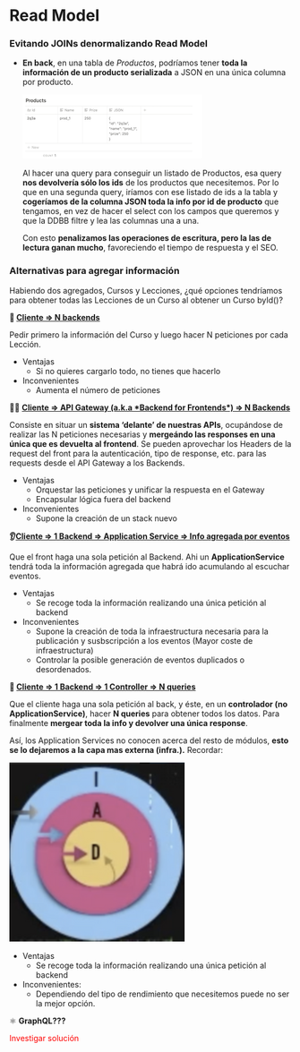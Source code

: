 # Read Model

### Evitando JOINs denormalizando Read Model

- **En back**, en una tabla de _Productos_, podríamos tener **toda la información de un producto serializada** a JSON en una única columna por producto.

  <img src="./assets/serializedProduct.png" alt="image-20210418222240636"  />

  Al hacer una query para conseguir un listado de Productos, esa query **nos devolvería sólo los ids** de los productos que necesitemos. Por lo que en una segunda query, iríamos con ese listado de ids a la tabla y **cogeríamos de la columna JSON toda la info por id de producto** que tengamos, en vez de hacer el select con los campos que queremos y que la DDBB filtre y lea las columnas una a una.

  Con esto **penalizamos las operaciones de escritura, pero la las de lectura ganan mucho**, favoreciendo el tiempo de respuesta y el SEO.

### Alternativas para agregar información

Habiendo dos agregados, Cursos y Lecciones, ¿qué opciones tendríamos para obtener todas las Lecciones de un Curso al obtener un Curso byId()?

**🌈 <u>Cliente => N backends</u>**

Pedir primero la información del Curso y luego hacer N peticiones por cada Lección.

- Ventajas
  - Si no quieres cargarlo todo, no tienes que hacerlo
- Inconvenientes
  - Aumenta el número de peticiones

🙋‍♂ **<u>Cliente => API Gateway (a.k.a \*Backend for Frontends\*) => N Backends</u>**

Consiste en situar un **sistema ‘delante’ de nuestras APIs**, ocupándose de realizar las N peticiones necesarias y **mergeándo las responses en una única que es devuelta al frontend**. Se pueden aprovechar los Headers de la request del front para la autenticación, tipo de response, etc. para las requests desde el API Gateway a los Backends.

- Ventajas
  - Orquestar las peticiones y unificar la respuesta en el Gateway
  - Encapsular lógica fuera del backend
- Inconvenientes
  - Supone la creación de un stack nuevo

**👂<u>Cliente => 1 Backend => Application Service => Info agregada por eventos</u>**

Que el front haga una sola petición al Backend. Ahi un **ApplicationService** tendrá toda la información agregada que habrá ido acumulando al escuchar eventos.

- Ventajas
  - Se recoge toda la información realizando una única petición al backend
- Inconvenientes
  - Supone la creación de toda la infraestructura necesaria para la publicación y susbscripción a los eventos (Mayor coste de infraestructura)
  - Controlar la posible generación de eventos duplicados o desordenados.

**🔀 <u>Cliente => 1 Backend => 1 Controller => N queries</u>**

Que el cliente haga una sola petición al back, y éste, en un **controlador (no ApplicationService)**, hacer **N queries** para obtener todos los datos. Para finalmente **mergear toda la info y devolver una única response**.

Así, los Application Services no conocen acerca del resto de módulos, **esto se lo dejaremos a la capa mas externa (infra.).** Recordar:

<img src="./assets/layers.png" alt="image-20210418222505253"  />

- Ventajas
  - Se recoge toda la información realizando una única petición al backend
- Inconvenientes:
  - Dependiendo del tipo de rendimiento que necesitemos puede no ser la mejor opción.

⚛️ **GraphQL???**

<span style="color:red;">Investigar solución</span>
